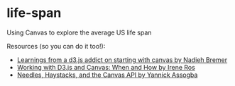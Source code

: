 # life-span
Using Canvas to explore the average US life span

Resources (so you can do it too!):
- [Learnings from a d3.js addict on starting with canvas by Nadieh Bremer](https://www.visualcinnamon.com/2015/11/learnings-from-a-d3-js-addict-on-starting-with-canvas.html)
- [Working with D3.js and Canvas: When and How by Irene Ros](https://bocoup.com/blog/d3js-and-canvas)
- [Needles, Haystacks, and the Canvas API by Yannick Assogba](https://bocoup.com/blog/2d-picking-in-canvas)
